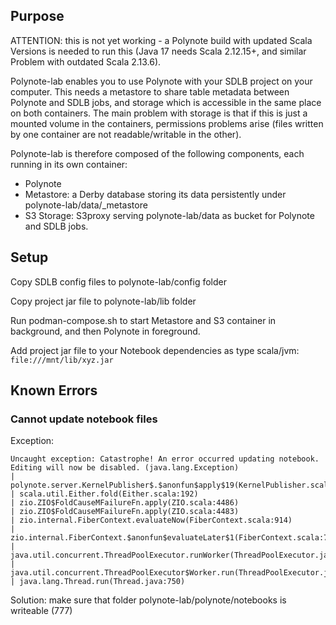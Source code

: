 ## Purpose

ATTENTION: this is not yet working - a Polynote build with updated Scala Versions is needed to run this 
(Java 17 needs Scala 2.12.15+, and similar Problem with outdated Scala 2.13.6). 

Polynote-lab enables you to use Polynote with your SDLB project on your computer.
This needs a metastore to share table metadata between Polynote and SDLB jobs,
and storage which is accessible in the same place on both containers. 
The main problem with storage is that if this is just a mounted volume in the containers, permissions problems arise (files written by one container are not readable/writable in the other).

Polynote-lab is therefore composed of the following components, each running in its own container:
- Polynote
- Metastore: a Derby database storing its data persistently under polynote-lab/data/_metastore
- S3 Storage: S3proxy serving polynote-lab/data as bucket for Polynote and SDLB jobs.

## Setup

Copy SDLB config files to polynote-lab/config folder

Copy project jar file to polynote-lab/lib folder

Run podman-compose.sh to start Metastore and S3 container in background, and then Polynote in foreground.  

Add project jar file to your Notebook dependencies as type scala/jvm: `file:///mnt/lib/xyz.jar`

## Known Errors

### Cannot update notebook files

Exception:
```
Uncaught exception: Catastrophe! An error occurred updating notebook. Editing will now be disabled. (java.lang.Exception)
| polynote.server.KernelPublisher$.$anonfun$apply$19(KernelPublisher.scala:372)
| scala.util.Either.fold(Either.scala:192)
| zio.ZIO$FoldCauseMFailureFn.apply(ZIO.scala:4486)
| zio.ZIO$FoldCauseMFailureFn.apply(ZIO.scala:4483)
| zio.internal.FiberContext.evaluateNow(FiberContext.scala:914)
| zio.internal.FiberContext.$anonfun$evaluateLater$1(FiberContext.scala:776)
| java.util.concurrent.ThreadPoolExecutor.runWorker(ThreadPoolExecutor.java:1149)
| java.util.concurrent.ThreadPoolExecutor$Worker.run(ThreadPoolExecutor.java:624)
| java.lang.Thread.run(Thread.java:750)
```

Solution:
make sure that folder polynote-lab/polynote/notebooks is writeable (777)